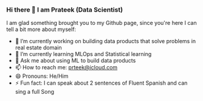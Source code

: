 ### Hi there 👋 I am Prateek (Data Scientist)

<!--
**prteek/prteek** is a ✨ _special_ ✨ repository because its `README.md` (this file) appears on your GitHub profile.
-->
I am glad something brought you to my Github page, since you're here I can tell a bit more about myself:

- 🔭 I’m currently working on building data products that solve problems in real estate domain
- 🌱 I’m currently learning MLOps and Statistical learning
- 💬 Ask me about using ML to build data products
- 📫 How to reach me: prteek@icloud.com
- 😄 Pronouns: He/Him
- ⚡ Fun fact: I can speak about 2 sentences of Fluent Spanish and can sing a full Song 


